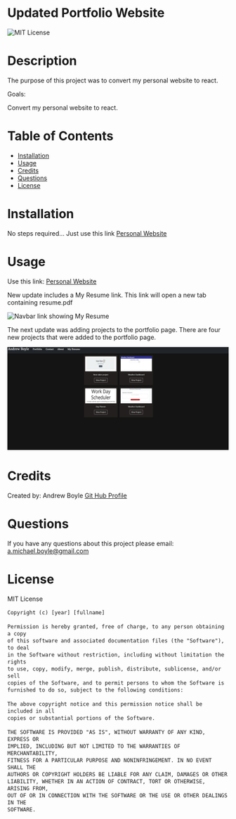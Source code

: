# Updated Portfolio Website

![MIT License](https://img.shields.io/badge/license-MIT%20License-blue.svg)

# Description

The purpose of this project was to convert my personal website to react.

Goals:

Convert my personal website to react.

# Table of Contents

- [Installation](#installation)
- [Usage](#usage)
- [Credits](#credits)
- [Questions](#questions)
- [License](#license)

# Installation

No steps required... Just use this link [Personal Website](https://andyb2.github.io/updatedPersonalWebsite/)

# Usage

Use this link: [Personal Website](https://andyb2.github.io/updatedPersonalWebsite/)

New update includes a My Resume link. This link will open a new tab containing resume.pdf

![Navbar link showing My Resume](/public/assets/screenshots/readmeSS/navbarResumeSS.JPG)

The next update was adding projects to the portfolio page. There are four new projects that were added to the portfolio page.

![Projects screenshot](/src/assets/screenshots/readmeSS/newProjectsSS.JPG)

# Credits

Created by:
Andrew Boyle
[Git Hub Profile](https://github.com/Andyb2)

# Questions

If you have any questions about this project please email:
a.michael.boyle@gmail.com

# License

MIT License

    Copyright (c) [year] [fullname]

    Permission is hereby granted, free of charge, to any person obtaining a copy
    of this software and associated documentation files (the "Software"), to deal
    in the Software without restriction, including without limitation the rights
    to use, copy, modify, merge, publish, distribute, sublicense, and/or sell
    copies of the Software, and to permit persons to whom the Software is
    furnished to do so, subject to the following conditions:

    The above copyright notice and this permission notice shall be included in all
    copies or substantial portions of the Software.

    THE SOFTWARE IS PROVIDED "AS IS", WITHOUT WARRANTY OF ANY KIND, EXPRESS OR
    IMPLIED, INCLUDING BUT NOT LIMITED TO THE WARRANTIES OF MERCHANTABILITY,
    FITNESS FOR A PARTICULAR PURPOSE AND NONINFRINGEMENT. IN NO EVENT SHALL THE
    AUTHORS OR COPYRIGHT HOLDERS BE LIABLE FOR ANY CLAIM, DAMAGES OR OTHER
    LIABILITY, WHETHER IN AN ACTION OF CONTRACT, TORT OR OTHERWISE, ARISING FROM,
    OUT OF OR IN CONNECTION WITH THE SOFTWARE OR THE USE OR OTHER DEALINGS IN THE
    SOFTWARE.
